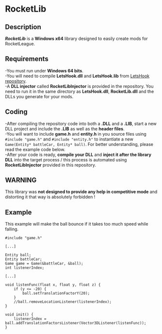 # RocketLib
## Description
***RocketLib*** is a **Windows x64** library designed to easily create mods for RocketLeague.
## Requirements
-You must run under **Windows 64 bits**.  
-You will need to compile **LetsHook.dll** and **LetsHook.lib** from [LetsHook repository](https://github.com/HellDiner/LetsHook).  
-A **DLL injector** called **RocketLibInjector** is provided in the repository. You need to run it in the same directory as **LetsHook.dll**, **RocketLib.dll** and the DLLs you generate for your mods.  
## Coding
-After compiling the repository code into both a **.DLL** and a **.LIB**, start a new DLL project and include the **.LIB** as well as the **header files**.  
-You will want to include **game.h** and **entity.h** in you source files using `#include "game.h"` and `#include "entity.h"` to instantiate a new `Game(Entity* battleCar, Entity* ball)`. For better understanding, please read the example code below.  
-After your code is ready, **compile your DLL** and **inject it after the library DLL** into the target process / this process is automated using **RocketLibInjector** provided in this repository.  
## WARNING
This library was **not designed to provide any help in competitive mode** and distorting it that way is absolutely forbidden !  
## Example
This example will make the ball bounce if it takes too much speed while falling.  

```
#include "game.h"

[...]

Entity ball;
Entity battleCar;
Game game = Game(&battleCar, &ball);
int listenerIndex;

[...]

void listenFunc(float x, float y, float z) {
    if (y <= -20) {
        ball.setTranslationFactorY(20);
    }
    //ball.removeLocationListener(listenerIndex);
}

void init() {
    listenerIndex = ball.addTranslationFactorsListener(Vector3DListener(listenFunc));
}
```
